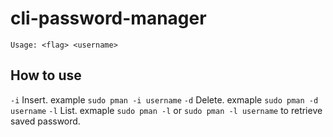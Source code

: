 # cli-password-manager

```Usage: <flag> <username>```

## How to use

```-i``` Insert. example ```sudo pman -i username``` 
```-d``` Delete. exmaple ```sudo pman -d username``` 
```-l``` List. exmaple ```sudo pman -l``` or ```sudo pman -l username``` to retrieve saved password.
